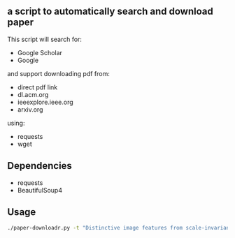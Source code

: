 ## a script to automatically search and download paper

This script will search for:
* Google Scholar
* Google

and support downloading pdf from:

* direct pdf link
* dl.acm.org
* ieeexplore.ieee.org
* arxiv.org

using:

* requests
* wget

## Dependencies
* requests
* BeautifulSoup4


## Usage
```bash
./paper-downloadr.py -t "Distinctive image features from scale-invariant keypoints" -d /tmp
```
